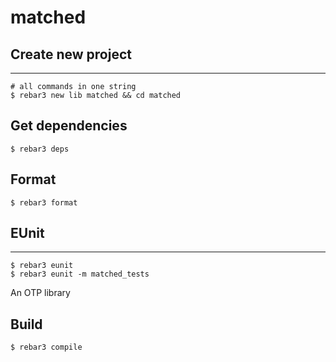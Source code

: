 matched
=====

## Create new project

----	
	
	# all commands in one string
	$ rebar3 new lib matched && cd matched
	
## Get dependencies
	$ rebar3 deps	

## Format
	$ rebar3 format
	
## EUnit
-----
	$ rebar3 eunit
	$ rebar3 eunit -m matched_tests

An OTP library

Build
-----

    $ rebar3 compile
